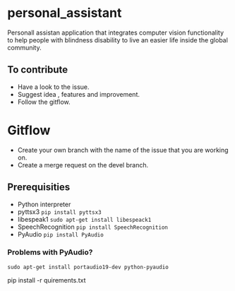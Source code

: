# personal_assistant

Personall assistan application that integrates computer vision functionality to help people with blindness disability to live an easier life inside the global community. 

## To contribute

* Have a look to the issue.
* Suggest idea , features and improvement.
* Follow the gitflow.

# Gitflow

* Create your own branch with the name of the issue that you are working on.
* Create a merge request on the devel branch.



## Prerequisities
* Python interpreter
* pyttsx3 ```pip install pyttsx3```
* libespeak1 ```sudo apt-get install libespeack1```
* SpeechRecognition ```pip install SpeechRecognition```
* PyAudio  ```pip install PyAudio```

### Problems with PyAudio?
```sudo apt-get install portaudio19-dev python-pyaudio```


pip install -r quirements.txt
